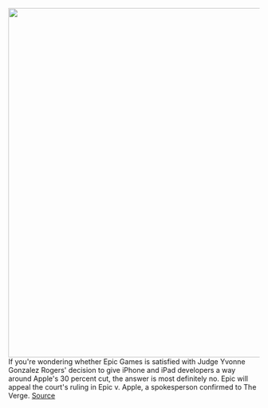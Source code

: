 <img src='https://cdn.vox-cdn.com/thumbor/D_7D453VAYfmdo8J0SLXGIkoHVU=/0x0:2040x1360/1200x800/filters:focal(857x517:1183x843)/cdn.vox-cdn.com/uploads/chorus_image/image/69841353/acastro_20200818_1777_epicApple_0002.0.0.jpg' width='700px' /><br/>
If you're wondering whether Epic Games is satisfied with Judge Yvonne Gonzalez Rogers' decision to give iPhone and iPad developers a way around Apple's 30 percent cut, the answer is most definitely no. Epic will appeal the court's ruling in Epic v. Apple, a spokesperson confirmed to The Verge.
<a href='https://www.theverge.com/2021/9/10/22667208/epic-games-appeal-apple-judge-rogers-ruling-court'> Source <a/>